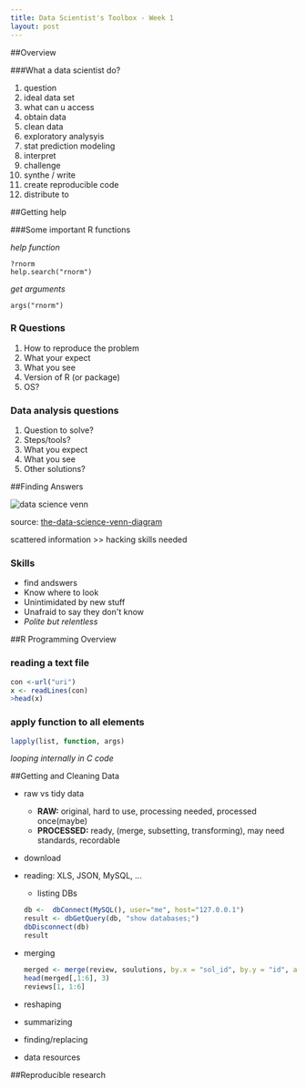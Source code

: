 ```yaml
---
title: Data Scientist's Toolbox - Week 1
layout: post
---
```


##Overview

###What a data scientist do?

1. question
2. ideal data set
3. what can u access
4. obtain data
5. clean data
6. exploratory analysyis
7. stat prediction modeling
8. interpret
9. challenge
10. synthe / write
11. create reproducible code
12. distribute to 

##Getting help

###Some important R functions

*help function*
```
?rnorm
help.search("rnorm")
```
*get arguments*
```
args("rnorm")
```

### R Questions

1. How to reproduce the problem
2. What your expect
3. What you see
4. Version of R (or package)
5. OS?

### Data analysis questions
1. Question to solve?
2. Steps/tools?
3. What you expect
4. What you see
5. Other solutions?

##Finding Answers

![data science venn](http://static1.squarespace.com/static/5150aec6e4b0e340ec52710a/t/51525c33e4b0b3e0d10f77ab/1364352052403/Data_Science_VD.png?format=750w "drew conway")

source: [the-data-science-venn-diagram](http://drewconway.com/zia/2013/3/26/the-data-science-venn-diagram)

scattered information >> hacking skills needed
### Skills
 - find andswers 
 - Know where to look
 - Unintimidated by new stuff
 - Unafraid to say they don't know
 - *Polite but relentless*

##R Programming Overview

### reading a text file

```R
con <-url("uri")
x <- readLines(con)
>head(x)
```
### apply function to all elements

```R
lapply(list, function, args) 
```
*looping internally in C code*

##Getting and Cleaning Data

- raw vs tidy data
	- **RAW:** original, hard to use, processing needed, processed once(maybe)
	- **PROCESSED:** ready, (merge, subsetting, transforming), may need standards, recordable
- download 
- reading: XLS, JSON, MySQL, ...
	- listing DBs

	```R
	db <-  dbConnect(MySQL(), user="me", host="127.0.0.1")
	result <- dbGetQuery(db, "show databases;")
	dbDisconnect(db)
	result
	```
- merging

	```R
	merged <- merge(review, soulutions, by.x = "sol_id", by.y = "id", all=TRUE)
	head(merged[,1:6], 3)
	reviews[1, 1:6]
	```
- reshaping
- summarizing
- finding/replacing
- data resources

##Reproducible research
